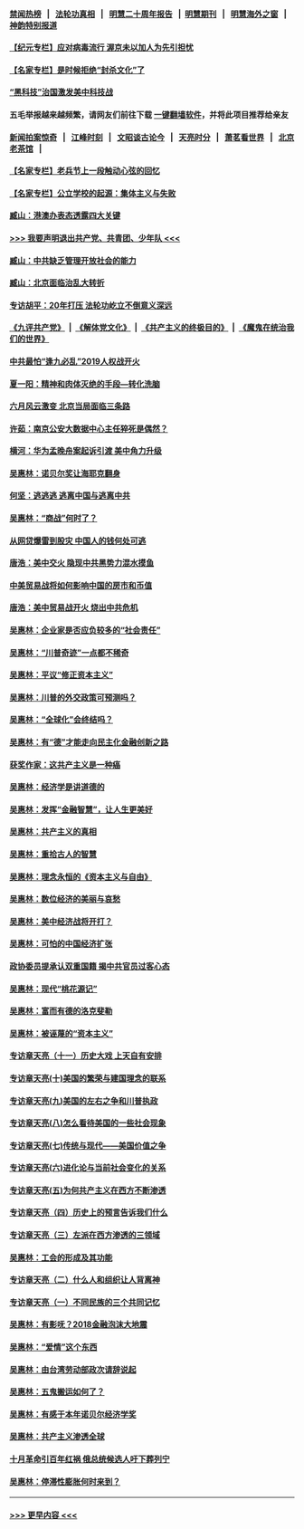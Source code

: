 #### [禁闻热榜](热点新闻.md?=0)  &nbsp;&nbsp;|&nbsp;&nbsp; [法轮功真相](https://github.com/gfw-breaker/truth/blob/master/README.md?=0) &nbsp;&nbsp;|&nbsp;&nbsp; [明慧二十周年报告](https://github.com/gfw-breaker/mh-reports/blob/master/README.md?=0) &nbsp;&nbsp;|&nbsp;&nbsp;[明慧期刊](https://github.com/gfw-breaker/mh-qikan) &nbsp;&nbsp;|&nbsp;&nbsp; [明慧海外之窗](https://github.com/gfw-breaker/mh-news/blob/master/README.md?=0) &nbsp;&nbsp;|&nbsp;&nbsp; [神韵特别报道](https://github.com/gfw-breaker/mh-news/blob/master/shenyun.md?=0)
#### [【纪元专栏】应对病毒流行 渥京未以加人为先引担忧](../pages/nsc423/n11875714.md?t=03100432) 
#### [【名家专栏】是时候拒绝“封杀文化”了](../pages/nsc423/n11814093.md?t=03100432) 
#### [“黑科技”治国激发美中科技战](../pages/nsc423/n11638056.md?t=03100432) 
#### 五毛举报越来越频繁，请网友们前往下载 [一键翻墙软件](https://github.com/gfw-breaker/ssr-accounts)，并将此项目推荐给亲友
#### [新闻拍案惊奇](https://github.com/gfw-breaker/banned-news/blob/master/pages/link4.md) &nbsp;&nbsp;|&nbsp;&nbsp; [江峰时刻](https://github.com/gfw-breaker/banned-news/blob/master/pages/link4.md) &nbsp;&nbsp;|&nbsp;&nbsp; [文昭谈古论今](https://github.com/gfw-breaker/banned-news/blob/master/pages/link4.md) &nbsp;&nbsp;|&nbsp;&nbsp; [天亮时分](https://github.com/gfw-breaker/banned-news/blob/master/pages/link4.md) &nbsp;&nbsp;|&nbsp;&nbsp; [萧茗看世界](https://github.com/gfw-breaker/banned-news/blob/master/pages/link4.md) &nbsp;&nbsp;|&nbsp;&nbsp; [北京老茶馆](https://github.com/gfw-breaker/banned-news/blob/master/pages/link4.md) &nbsp;&nbsp;|&nbsp;&nbsp; 
#### [【名家专栏】老兵节上一段触动心弦的回忆](../pages/nsc423/n11646016.md?t=03100432) 
#### [【名家专栏】公立学校的起源：集体主义与失败](../pages/nsc423/n11601833.md?t=03100432) 
#### [臧山：港澳办表态透露四大关键](../pages/nsc423/n11421628.md?t=03100432) 
#### [>>> 我要声明退出共产党、共青团、少年队 <<<](https://github.com/begood0513/goodnews/blob/master/quit/letter.md) 
#### [臧山：中共缺乏管理开放社会的能力](../pages/nsc423/n11407457.md?t=03100432) 
#### [臧山：北京面临治乱大转折](../pages/nsc423/n11406895.md?t=03100432) 
#### [专访胡平：20年打压 法轮功屹立不倒意义深远](../pages/nsc423/n11398800.md?t=03100432) 
#### [《九评共产党》](https://github.com/begood0513/9ping.md/blob/master/README.md) &nbsp;|&nbsp; [《解体党文化》](../../../../jtdwh.md/blob/master/README.md)  &nbsp;|&nbsp; [《共产主义的终极目的》](../../../../gczydzjmd.md/blob/master/README.md) &nbsp;|&nbsp; [《魔鬼在统治我们的世界》](../../../../mgztzwmdsj.md/blob/master/README.md) 
#### [中共最怕“逢九必乱”2019人权战开火](../pages/nsc423/n11385248.md?t=03100432) 
#### [夏一阳：精神和肉体灭绝的手段—转化洗脑](../pages/nsc423/n11368250.md?t=03100432) 
#### [六月风云激变 北京当局面临三条路](../pages/nsc423/n11313668.md?t=03100432) 
#### [许茹：南京公安大数据中心主任猝死是偶然？](../pages/nsc423/n11064744.md?t=03100432) 
#### [横河：华为孟晚舟案起诉引渡 美中角力升级](../pages/nsc423/n11027230.md?t=03100432) 
#### [吴惠林：诺贝尔奖让海耶克翻身](../pages/nsc423/n10890049.md?t=03100432) 
#### [何坚：逃逃逃 逃离中国与逃离中共](../pages/nsc423/n10592891.md?t=03100432) 
#### [吴惠林：“商战”何时了？](../pages/nsc423/n10573558.md?t=03100432) 
#### [从网贷爆雷到股灾 中国人的钱何处可逃](../pages/nsc423/n10572800.md?t=03100432) 
#### [唐浩：美中交火 隐现中共黑势力混水摸鱼](../pages/nsc423/n10544040.md?t=03100432) 
#### [中美贸易战将如何影响中国的房市和币值](../pages/nsc423/n10543697.md?t=03100432) 
#### [唐浩：美中贸易战开火 烧出中共危机](../pages/nsc423/n10540126.md?t=03100432) 
#### [吴惠林：企业家是否应负较多的“社会责任”](../pages/nsc423/n10535022.md?t=03100432) 
#### [吴惠林：“川普奇迹”一点都不稀奇](../pages/nsc423/n10512808.md?t=03100432) 
#### [吴惠林：平议“修正资本主义”](../pages/nsc423/n10495724.md?t=03100432) 
#### [吴惠林：川普的外交政策可预测吗？](../pages/nsc423/n10462387.md?t=03100432) 
#### [吴惠林：“全球化”会终结吗？](../pages/nsc423/n10452838.md?t=03100432) 
#### [吴惠林：有“德”才能走向民主化金融创新之路](../pages/nsc423/n10432292.md?t=03100432) 
#### [获奖作家：这共产主义是一种癌](../pages/nsc423/n10431541.md?t=03100432) 
#### [吴惠林：经济学是讲道德的](../pages/nsc423/n10398014.md?t=03100432) 
#### [吴惠林：发挥“金融智慧”，让人生更美好](../pages/nsc423/n10375019.md?t=03100432) 
#### [吴惠林：共产主义的真相](../pages/nsc423/n10351394.md?t=03100432) 
#### [吴惠林：重拾古人的智慧](../pages/nsc423/n10337691.md?t=03100432) 
#### [吴惠林：理念永恒的《资本主义与自由》](../pages/nsc423/n10316274.md?t=03100432) 
#### [吴惠林：数位经济的美丽与哀愁](../pages/nsc423/n10292946.md?t=03100432) 
#### [吴惠林：美中经济战将开打？](../pages/nsc423/n10258825.md?t=03100432) 
#### [吴惠林：可怕的中国经济扩张](../pages/nsc423/n10219147.md?t=03100432) 
#### [政协委员提承认双重国籍 揭中共官员过客心态](../pages/nsc423/n10208809.md?t=03100432) 
#### [吴惠林：现代“桃花源记”](../pages/nsc423/n10185234.md?t=03100432) 
#### [吴惠林：富而有德的洛克斐勒](../pages/nsc423/n10142264.md?t=03100432) 
#### [吴惠林：被诬蔑的“资本主义”](../pages/nsc423/n10124816.md?t=03100432) 
#### [专访章天亮（十一）历史大戏 上天自有安排](../pages/nsc423/n10094905.md?t=03100432) 
#### [专访章天亮(十)美国的繁荣与建国理念的联系](../pages/nsc423/n10094899.md?t=03100432) 
#### [专访章天亮(九)美国的左右之争和川普执政](../pages/nsc423/n10094889.md?t=03100432) 
#### [专访章天亮(八)怎么看待美国的一些社会现象](../pages/nsc423/n10094857.md?t=03100432) 
#### [专访章天亮(七)传统与现代——美国价值之争](../pages/nsc423/n10093140.md?t=03100432) 
#### [专访章天亮(六)进化论与当前社会变化的关系](../pages/nsc423/n10092036.md?t=03100432) 
#### [专访章天亮(五)为何共产主义在西方不断渗透](../pages/nsc423/n10083620.md?t=03100432) 
#### [专访章天亮（四）历史上的预言告诉我们什么](../pages/nsc423/n10083606.md?t=03100432) 
#### [专访章天亮（三）左派在西方渗透的三领域](../pages/nsc423/n10081115.md?t=03100432) 
#### [吴惠林：工会的形成及其功能](../pages/nsc423/n10080633.md?t=03100432) 
#### [专访章天亮（二）什么人和组织让人背离神](../pages/nsc423/n10076637.md?t=03100432) 
#### [专访章天亮（一）不同民族的三个共同记忆](../pages/nsc423/n10074188.md?t=03100432) 
#### [吴惠林：有影呒？2018金融泡沫大地震](../pages/nsc423/n10040534.md?t=03100432) 
#### [吴惠林：“爱情”这个东西](../pages/nsc423/n10019423.md?t=03100432) 
#### [吴惠林：由台湾劳动部政次请辞说起](../pages/nsc423/n9979679.md?t=03100432) 
#### [吴惠林：五鬼搬运如何了？](../pages/nsc423/n9925338.md?t=03100432) 
#### [吴惠林：有感于本年诺贝尔经济学奖](../pages/nsc423/n9871883.md?t=03100432) 
#### [吴惠林：共产主义渗透全球](../pages/nsc423/n9812748.md?t=03100432) 
#### [十月革命引百年红祸 俄总统候选人吁下葬列宁](../pages/nsc423/n9810182.md?t=03100432) 
#### [吴惠林：停滞性膨胀何时来到？](../pages/nsc423/n9764136.md?t=03100432) 

----
#### [ >>> 更早内容 <<< ](../indexes/nsc423-earlier.md)
